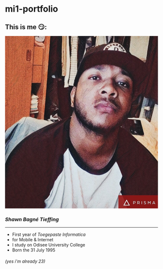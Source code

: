 # mi1-portfolio
## This is me 😏:
![alt text](https://github.com/shawntieffing/mi1-portfolio/blob/master/My%20face.jpg "my face")
### **_Shawn Bagné Tieffing_**
---
* First year of _Toegepaste Informatica_
* for Mobile & Internet 
* I study on Odisee University College
* Born the 31 July 1995 
###### _(yes i'm already 23)_
